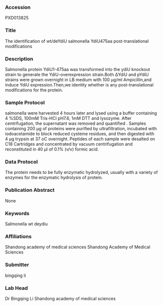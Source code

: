 ### Accession
PXD013825

### Title
The identification of wt/deYdiU salmonella YdiU475aa post-translational modifications

### Description
Salmonella protein YdiU1-475aa was transformed into the ydiU knockout strain to generate the YdiU-overexpression strain.Both ΔYdiU and pYdiU strains were grown overnight in LB medium with 100 μg/ml Ampicillin,and induce YdiU expression.Then,we identity whether is any post-translational modifications for the protein.

### Sample Protocol
salmonella were harvested 4 hours later and lysed using a buffer containing 4 %SDS, 100mM Tris-HCl pH7.6, 1mM DTT and lysozyme. After centrifugation, the supernatant was removed and quantified . Samples containing 200 μg of proteins were purified by ultrafiltration, incubated with iodoacetamide to block reduced cysteine residues, and then digested with 4 μg trypsin at 37 oC overnight. Peptides of each sample were desalted on C18 Cartridges and concentrated by vacuum centrifugation and reconstituted in 40 µl of 0.1% (v/v) formic acid.

### Data Protocol
The protein needs to be fully enzymatic hydrolyzed, usually with a variety of enzymes for the enzymatic hydrolysis of protein.

### Publication Abstract
None

### Keywords
Salmonella wt deydiu

### Affiliations
Shandong academy of medical sciences
Shandong Academy of Medical Sciences

### Submitter
bingqing li

### Lab Head
Dr Bingqing Li
Shandong academy of medical sciences


